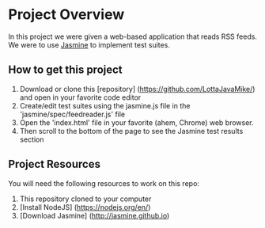 # Project Overview

In this project we were given a web-based application that reads RSS feeds. We were to use [Jasmine](http://jasmine.github.io/) to implement test suites.


## How to get this project

1. Download or clone this [repository] (https://github.com/LottaJavaMike/) and open in your favorite code editor 
2. Create/edit test suites using the jasmine.js file in the 'jasmine/spec/feedreader.js' file
3. Open the 'index.html' file in your favorite (ahem, Chrome) web browser.
4. Then scroll to the bottom of the page to see the Jasmine test results section


## Project Resources

You will need the following resources to work on this repo:

1. This repository cloned to your computer
2. [Install NodeJS] (https://nodejs.org/en/)
3. [Download Jasmine] (http://jasmine.github.io)